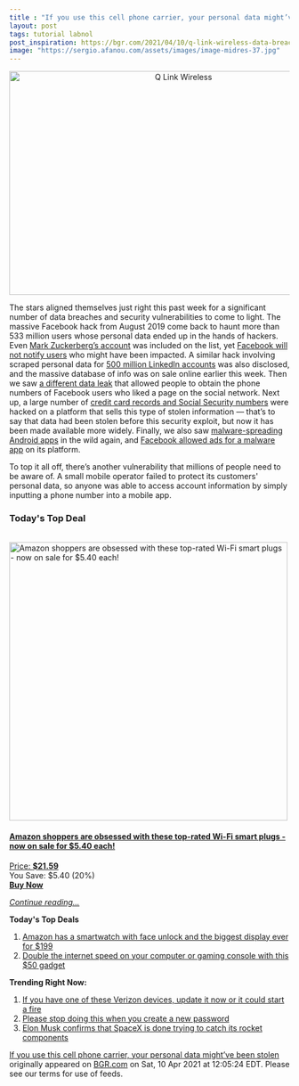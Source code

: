 ```yaml
---
title : "If you use this cell phone carrier, your personal data might’ve been stolen"
layout: post
tags: tutorial labnol
post_inspiration: https://bgr.com/2021/04/10/q-link-wireless-data-breach-personal-data-exposed-phone-number/
image: "https://sergio.afanou.com/assets/images/image-midres-37.jpg"
---
```


<center><a href="https://bgr.com/2021/04/10/q-link-wireless-data-breach-personal-data-exposed-phone-number/" class="bgr-rss-featured-image bgr-rss-test-class"><img loading="lazy" width="610" height="402" src="https://bgr.com/wp-content/uploads/2021/03/rsz_adobestock_207766680.jpg?quality=70&amp;strip=all&amp;w=610" class="attachment-feed_normal size-feed_normal wp-post-image" alt="Q Link Wireless" loading="lazy" srcset="https://bgr.com/wp-content/uploads/2021/03/rsz_adobestock_207766680.jpg 2875w, https://bgr.com/wp-content/uploads/2021/03/rsz_adobestock_207766680.jpg?resize=150,100 150w, https://bgr.com/wp-content/uploads/2021/03/rsz_adobestock_207766680.jpg?resize=300,198 300w, https://bgr.com/wp-content/uploads/2021/03/rsz_adobestock_207766680.jpg?resize=768,507 768w, https://bgr.com/wp-content/uploads/2021/03/rsz_adobestock_207766680.jpg?resize=1024,676 1024w, https://bgr.com/wp-content/uploads/2021/03/rsz_adobestock_207766680.jpg?resize=1536,1013 1536w, https://bgr.com/wp-content/uploads/2021/03/rsz_adobestock_207766680.jpg?resize=2048,1351 2048w, https://bgr.com/wp-content/uploads/2021/03/rsz_adobestock_207766680.jpg?resize=610,402 610w, https://bgr.com/wp-content/uploads/2021/03/rsz_adobestock_207766680.jpg?resize=664,438 664w, https://bgr.com/wp-content/uploads/2021/03/rsz_adobestock_207766680.jpg?resize=1200,792 1200w, https://bgr.com/wp-content/uploads/2021/03/rsz_adobestock_207766680.jpg?resize=782,516 782w, https://bgr.com/wp-content/uploads/2021/03/rsz_adobestock_207766680.jpg?resize=827,546 827w, https://bgr.com/wp-content/uploads/2021/03/rsz_adobestock_207766680.jpg?resize=191,127 191w, https://bgr.com/wp-content/uploads/2021/03/rsz_adobestock_207766680.jpg?resize=166,110 166w, https://bgr.com/wp-content/uploads/2021/03/rsz_adobestock_207766680.jpg?resize=800,528 800w" sizes="(max-width: 610px) 100vw, 610px" title="Q Link Wireless" /></a></center><p>The stars aligned themselves just right this past week for a significant number of data breaches and security vulnerabilities to come to light. The massive Facebook hack from August 2019 come back to haunt more than 533 million users whose personal data ended up in the hands of hackers. Even <a href="https://bgr.com/2021/04/07/facebook-533-million-hack-mark-zuckerberg-phone-number-signal/">Mark Zuckerberg&rsquo;s account</a> was included on the list, yet <a href="https://bgr.com/2021/04/08/facebook-data-breach-2021-how-to-check-no-official-help/">Facebook will not notify users</a> who might have been impacted. A similar hack involving scraped personal data for <a href="https://www.cnn.com/2021/04/08/tech/linkedin-data-scraped-hacker-site/index.html">500 million LinkedIn accounts</a> was also disclosed, and the massive database of info was on sale online earlier this week. Then we saw <a href="https://bgr.com/2021/04/11/facebook-data-leak-new-phone-numbers-found-online/">a different data leak</a> that allowed people to obtain the phone numbers of Facebook users who liked a page on the social network. Next up, a large number of <a href="https://bgr.com/2021/04/08/data-breach-leaks-credit-card-records-and-social-security-numbers/">credit card records and Social Security numbers</a> were hacked on a platform that sells this type of stolen information &mdash; that&rsquo;s to say that data had been stolen before this security exploit, but now it has been made available more widely. Finally, we also saw <a href="https://bgr.com/2021/04/07/android-malware-flixonline-fake-netflix-app-removed-from-google-play-store/">malware-spreading Android apps</a> in the wild again, and <a href="https://bgr.com/2021/04/09/facebook-virus-ads-clubhouse-app-pc-fake/">Facebook allowed ads for a malware app</a> on its platform.</p>
<p>To top it all off, there&rsquo;s another vulnerability that millions of people need to be aware of. A small mobile operator failed to protect its customers' personal data, so anyone was able to access account information by simply inputting a phone number into a mobile app.</p>
<h3>Today's Top Deal</h3>
<p><a href="https://www.amazon.com/Outlet-Required-Gosund-Upgraded-Version/dp/B07GRLQV47?tag=b0c55topdeals-20"><br><img height="500px" width="500px" src="https://m.media-amazon.com/images/I/41qGPSZyrYL.jpg" alt="Amazon shoppers are obsessed with these top-rated Wi-Fi smart plugs - now on sale for $5.40 each!"><br></a></p>
<h4><a href="https://www.amazon.com/Outlet-Required-Gosund-Upgraded-Version/dp/B07GRLQV47?tag=b0c55rss-20">Amazon shoppers are obsessed with these top-rated Wi-Fi smart plugs - now on sale for $5.40 each!</a></h4>
<p><a href="https://www.amazon.com/Outlet-Required-Gosund-Upgraded-Version/dp/B07GRLQV47?tag=b0c55rss-20">Price: <strong>$21.59</strong></a><br><span>You Save: $5.40 (20%)</span><br><strong><a href="https://www.amazon.com/Outlet-Required-Gosund-Upgraded-Version/dp/B07GRLQV47?tag=b0c55rss-20">Buy Now</a></strong></p>
<p><a href="https://bgr.com/2021/04/10/q-link-wireless-data-breach-personal-data-exposed-phone-number/" class="more-link"><em>Continue reading...</em></a></p>

<p><strong>Today's Top Deals</strong></p>
<ol>
<li><a href="https://bgr.com/2021/04/09/android-smartwatch-amazon-deal-ticwris-max-s/?utm_source=rss&#038;utm_campaign=topdeals">Amazon has a smartwatch with face unlock and the biggest display ever for $199</a></li>
<li><a href="https://bgr.com/2021/04/09/double-the-internet-speed-on-your-computer-or-gaming-console-with-this-50-gadget/?utm_source=rss&#038;utm_campaign=topdeals">Double the internet speed on your computer or gaming console with this $50 gadget</a></li>
</ol>

<p><strong>Trending Right Now:</strong></p>
<ol>
<li><a href="https://bgr.com/2021/04/09/product-recall-verizon-hotspot/">If you have one of these Verizon devices, update it now or it could start a fire</a></li>
<li><a href="https://bgr.com/2021/04/10/cybersecurity-news-study-of-worst-password-mistakes/">Please stop doing this when you create a new password</a></li>
<li><a href="https://bgr.com/2021/04/09/spacex-fairing-recovery-ships/">Elon Musk confirms that SpaceX is done trying to catch its rocket components</a></li>
</ol>
<p><a href="https://bgr.com/2021/04/10/q-link-wireless-data-breach-personal-data-exposed-phone-number/">If you use this cell phone carrier, your personal data might&#8217;ve been stolen</a> originally appeared on <a href="http://bgr.com">BGR.com</a> on Sat, 10 Apr 2021 at 12:05:24 EDT. Please see our terms for use of feeds.</p>
